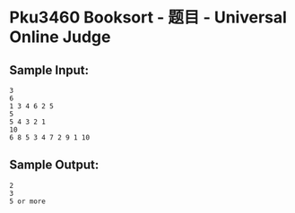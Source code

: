 # Pku3460 Booksort - 题目 - Universal Online Judge


## Sample Input: 
```
3
6
1 3 4 6 2 5
5
5 4 3 2 1
10
6 8 5 3 4 7 2 9 1 10
```

## Sample Output: 
```
2
3
5 or more
```
